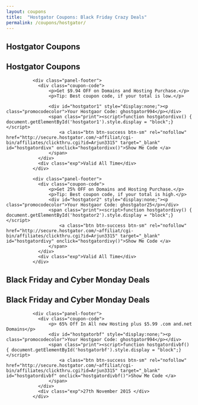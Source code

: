 ```yaml
---
layout: coupons
title:  "Hostgator Coupons: Black Friday Crazy Deals"
permalink: /coupons/hostgator/
---
```


<div class="panel panel-default coupon" id="busoffer">
              <div class="panel-heading" id="head">
                <div class="panel-title" id="title">
				<h2 class="hidden-xs">Hostgator Coupons</h2>
                <h2 class="visible-xs">Hostgator Coupons</h2>
                </div>
              </div>
              
              <div class="panel-footer">
                <div class="coupon-code">
                    <p>Get ​​$9.94 OFF on Domains and Hosting Purchase.</p>
					<p>Tip: Best coupon code, if your total is low.</p>
					
                    <div id="hostgator1" style="display:none;"><p class="promocodecolor">Your Hostgaor Code: ghostgator994</p></div>
                    <span class="print"><script>function hostgatordivx() { document.getElementById('hostgator1').style.display = "block";}</script>
                        <a class="btn btn-success btn-sm" rel="nofollow" href="http://secure.hostgator.com/~affiliat/cgi-bin/affiliates/clickthru.cgi?id=Arjun3315" target="_blank" id="hostgatordivx" onclick="hostgatordivx()">Show Me Code </a> 	
                    </span>
                </div>
                <div class="exp">Valid All Time</div>
              </div> 
			  
			  <div class="panel-footer">
                <div class="coupon-code">
                    <p>Get ​​25% OFF on Domains and Hosting Purchase.</p>
					<p>Tip: Best coupon code, if your total is high.</p>
                    <div id="hostgator2" style="display:none;"><p class="promocodecolor">Your Hostgaor Code: ghostgator25</p></div>
                    <span class="print"><script>function hostgatordivy() { document.getElementById('hostgator2').style.display = "block";}</script>
                        <a class="btn btn-success btn-sm" rel="nofollow" href="http://secure.hostgator.com/~affiliat/cgi-bin/affiliates/clickthru.cgi?id=Arjun3315" target="_blank" id="hostgatordivy" onclick="hostgatordivy()">Show Me Code </a> 	
                    </span>
                </div>
                <div class="exp">Valid All Time</div>
              </div> 
			   
</div>

<div class="panel panel-default coupon" id="blackfridayoffer">
              <div class="panel-heading" id="head">
                <div class="panel-title" id="title">
				<h2 class="hidden-xs">Black Friday and Cyber Monday Deals</h2>
                <h2 class="visible-xs">Black Friday and Cyber Monday Deals</h2>
                </div>
              </div>
              
              <div class="panel-footer">
                <div class="coupon-code">
                    <p> 65% Off In All new Hosting plus $5.99 .com and.net Domains</p>
                    <div id="hostgatorbf" style="display:none;"><p class="promocodecolor">Your Hostgaor Code: ghostgator994</p></div>
                    <span class="print"><script>function hostgatordivbf() { document.getElementById('hostgatorbf').style.display = "block";}</script>
                        <a class="btn btn-success btn-sm" rel="nofollow" href="http://secure.hostgator.com/~affiliat/cgi-bin/affiliates/clickthru.cgi?id=Arjun3315" target="_blank" id="hostgatordivbf" onclick="hostgatordivbf()">Show Me Code </a> 	
                    </span>
                </div>
                <div class="exp">27th November 2015 </div>
              </div>  
			   
</div>